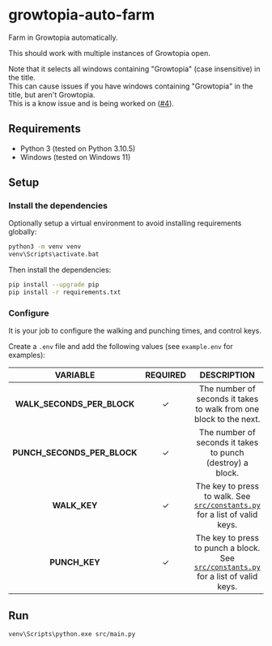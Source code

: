 # growtopia-auto-farm

Farm in Growtopia automatically.

This should work with multiple instances of Growtopia open.

Note that it selects all windows containing "Growtopia" (case insensitive) in the title.\
This can cause issues if you have windows containing "Growtopia" in the title, but aren't Growtopia.\
This is a know issue and is being worked on ([#4](/../../issues/4)).

## Requirements

- Python 3 (tested on Python 3.10.5)
- Windows (tested on Windows 11)

## Setup

### Install the dependencies

Optionally setup a virtual environment to avoid installing requirements globally:

```sh
python3 -m venv venv
venv\Scripts\activate.bat
```

Then install the dependencies:

```sh
pip install --upgrade pip
pip install -r requirements.txt
```

### Configure

It is your job to configure the walking and punching times, and control keys.

Create a `.env` file and add the following values (see `example.env` for examples):

| VARIABLE | REQUIRED | DESCRIPTION |
| :-: | :-: | :-: |
| **WALK\_SECONDS\_PER\_BLOCK** | ✓ | The number of seconds it takes to walk from one block to the next. |
| **PUNCH\_SECONDS\_PER\_BLOCK** | ✓ | The number of seconds it takes to punch (destroy) a block. |
| **WALK\_KEY** | ✓ | The key to press to walk. See [`src/constants.py`](src/constants.py) for a list of valid keys. |
| **PUNCH\_KEY** | ✓ | The key to press to punch a block. See [`src/constants.py`](src/constants.py) for a list of valid keys. |

## Run

```
venv\Scripts\python.exe src/main.py
```
